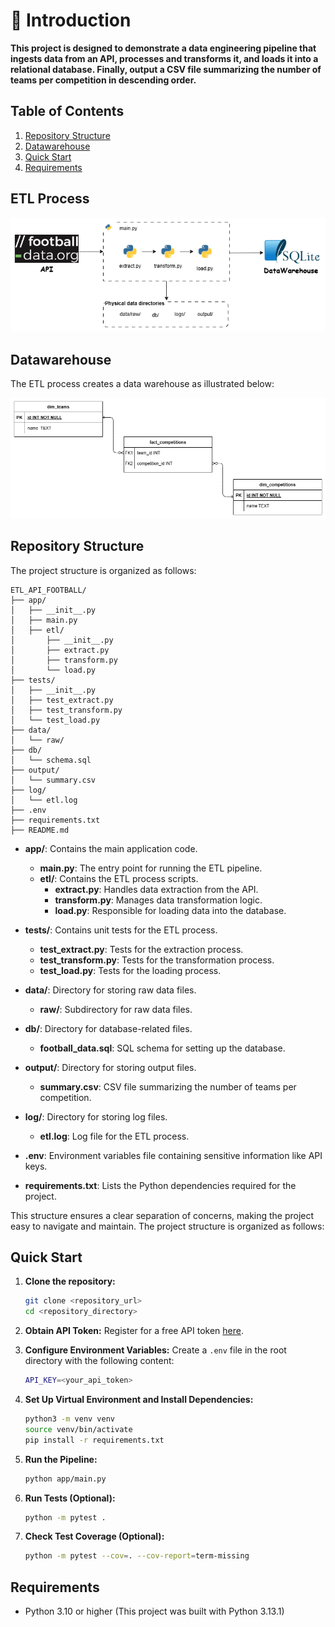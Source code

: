 # 👋 Introduction

**This project is designed to demonstrate a data engineering pipeline that ingests data from an API, processes and transforms it, and loads it into a relational database. 
Finally, output a CSV file summarizing the number of teams per competition in descending order.**


## Table of Contents
1. [Repository Structure](#-repository_structure)
2. [Datawarehouse](#-datawarehouse)
3. [Quick Start](#-quick-start)
4. [Requirements](#-requirements)

## ETL Process
![ETL DIAGRAM](img/etldiagram.png)


## Datawarehouse
The ETL process creates a data warehouse as illustrated below:


![DW DIAGRAM](img/dw_diagram.png)
## Repository Structure
The project structure is organized as follows:

```
ETL_API_FOOTBALL/
├── app/
│   ├── __init__.py
│   ├── main.py
│   ├── etl/
│       ├── __init__.py
│       ├── extract.py
│       ├── transform.py
│       └── load.py
├── tests/
│   ├── __init__.py
│   ├── test_extract.py
│   ├── test_transform.py
│   └── test_load.py
├── data/
│   └── raw/
├── db/
│   └── schema.sql
├── output/
│   └── summary.csv
├── log/
│   └── etl.log
├── .env
├── requirements.txt
├── README.md
```


- **app/**: Contains the main application code.
    - **main.py**: The entry point for running the ETL pipeline.
    - **etl/**: Contains the ETL process scripts.
        - **extract.py**: Handles data extraction from the API.
        - **transform.py**: Manages data transformation logic.
        - **load.py**: Responsible for loading data into the database.

- **tests/**: Contains unit tests for the ETL process.
    - **test_extract.py**: Tests for the extraction process.
    - **test_transform.py**: Tests for the transformation process.
    - **test_load.py**: Tests for the loading process.

- **data/**: Directory for storing raw data files.
    - **raw/**: Subdirectory for raw data files.

- **db/**: Directory for database-related files.
    - **football_data.sql**: SQL schema for setting up the database.

- **output/**: Directory for storing output files.
    - **summary.csv**: CSV file summarizing the number of teams per competition.

- **log/**: Directory for storing log files.
    - **etl.log**: Log file for the ETL process.

- **.env**: Environment variables file containing sensitive information like API keys.

- **requirements.txt**: Lists the Python dependencies required for the project.

This structure ensures a clear separation of concerns, making the project easy to navigate and maintain.
The project structure is organized as follows:


## Quick Start

1. **Clone the repository:**
    ```bash
    git clone <repository_url>
    cd <repository_directory>
    ```

2. **Obtain API Token:**
    Register for a free API token [here](https://www.football-data.org/client/register).

3. **Configure Environment Variables:**
    Create a `.env` file in the root directory with the following content:
    ```bash
    API_KEY=<your_api_token>
    ```

4. **Set Up Virtual Environment and Install Dependencies:**
    ```bash
    python3 -m venv venv
    source venv/bin/activate
    pip install -r requirements.txt
    ```

5. **Run the Pipeline:**
    ```bash
    python app/main.py
    ```

6. **Run Tests (Optional):**
    ```bash
    python -m pytest .
    ```

7. **Check Test Coverage (Optional):**
    ```bash
    python -m pytest --cov=. --cov-report=term-missing
    ```

## Requirements

- Python 3.10 or higher (This project was built with Python 3.13.1)







